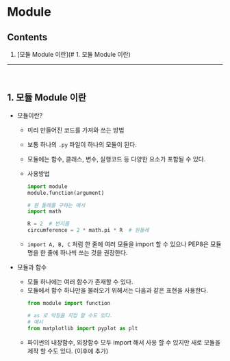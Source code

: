 # Module

## Contents
1. [모듈 Module 이란](# 1. 모듈 Module 이란)

<hr>
<br>

## 1. 모듈 Module 이란
* 모듈이란?
    * 미리 만들어진 코드를 가져와 쓰는 방법
    * 보통 하나의 `.py` 파일이 하나의 모듈이 된다.
    * 모듈에는 함수, 클래스, 변수, 실행코드 등 다양한 요소가 포함될 수 있다.

    * 사용방법
        ```py
        import module
        module.function(argument)

        # 원 둘레를 구하는 예시
        import math

        R = 2  # 반지름
        circumference = 2 * math.pi * R  # 원둘레
        ```
    
    * `import A, B, C` 처럼 한 줄에 여러 모듈을 import 할 수 있으나 PEP8은 모듈명을 한 줄에 하나씩 쓰는 것을 권장한다.

* 모듈과 함수
    * 모듈 하나에는 여러 함수가 존재할 수 있다.
    * 모듈에서 함수 하나만을 불러오기 위해서는 다음과 같은 표현을 사용한다.
        ```py
        from module import function
        
        # as 로 약칭을 지정 할 수도 있다.
        # 예시
        from matplotlib import pyplot as plt 
        ```
    * 파이썬의 내장함수, 외장함수 모두 import 해서 사용 할 수 있지만 새로 모듈을 제작 할 수도 있다. (이후에 추가)
